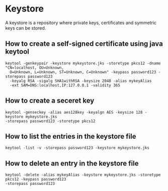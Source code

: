 # Keystore 

A keystore is a repository where private keys, certificates and symmetric keys can be stored.

## How to create a self-signed certificate using java keytool

```
keytool -genkeypair -keystore mykeystore.jks -storetype pkcs12 -dname "CN=localhost, OU=Unknown, 
  O=Unknown, L=Unknown, ST=Unknown, C=Unknown" -keypass password123 -storepass password123 
  -keyalg RSA -sigalg SHA1withRSA -keysize 2048 -alias mykeyAlias 
  -ext SAM=DNS:localhost,IP:127.0.0.1 -validity 365
```
## How to create a seceret key 

```
keytool -genseckey -alias aes128key -keyalgn AES -keysize 128 -keystore mykeystore.jks 
-storepass password123 -storetype pkcs12
```

## How to list the entries in the keystore file

```
keytool -list -v -storepass password123 -keystore mykeystore.jks
```

## How to delete an entry in the keystore file

```
keytool -delete -alias mykeyAlias -keystore mykeystore.jks -storetype pkcs12 -keypass password123 
-storepass password123
```
